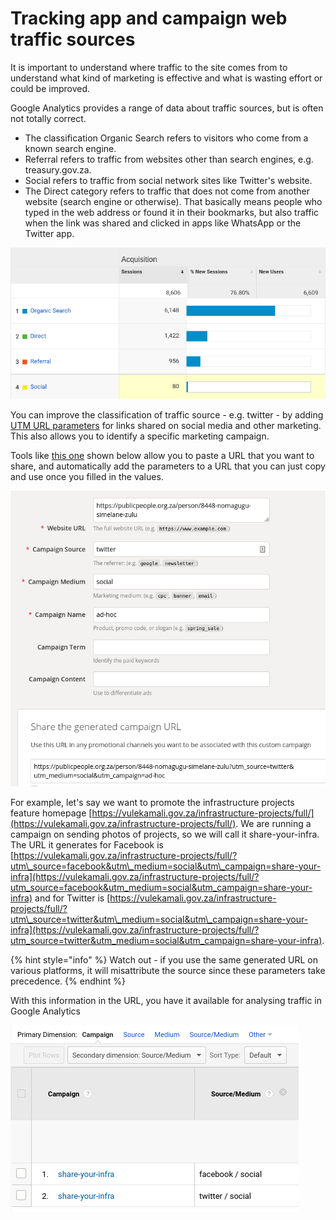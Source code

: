 # Tracking app and campaign web traffic sources

It is important to understand where traffic to the site comes from to understand what kind of marketing is effective and what is wasting effort or could be improved.

Google Analytics provides a range of data about traffic sources, but is often not totally correct. 

* The classification Organic Search refers to visitors who come from a known search engine. 
* Referral refers to traffic from websites other than search engines, e.g. treasury.gov.za. 
* Social refers to traffic from social network sites like Twitter's website. 
* The Direct category refers to traffic that does not come from another website \(search engine or otherwise\). That basically means people who typed in the web address or found it in their bookmarks, but also traffic when the link was shared and clicked in apps like WhatsApp or the Twitter app.

![Google Analytics Acquisition Overview](../../.gitbook/assets/screenshot_2020-07-22_15-58-33.png)

You can improve the classification of traffic source - e.g. twitter - by adding [UTM URL parameters](https://support.google.com/analytics/answer/1033863) for links shared on social media and other marketing. This also allows you to identify a specific marketing campaign.

Tools like [this one](https://ga-dev-tools.appspot.com/campaign-url-builder/) shown below allow you to paste a URL that you want to share, and automatically add the parameters to a URL that you can just copy and use once you filled in the values. 

![](../../.gitbook/assets/screenshot_2020-05-10_11-40-00.png)

For example, let's say we want to promote the infrastructure projects feature homepage [https://vulekamali.gov.za/infrastructure-projects/full/](https://vulekamali.gov.za/infrastructure-projects/full/). We are running a campaign on sending photos of projects, so we will call it share-your-infra. The URL it generates for Facebook is [https://vulekamali.gov.za/infrastructure-projects/full/?utm\_source=facebook&utm\_medium=social&utm\_campaign=share-your-infra](https://vulekamali.gov.za/infrastructure-projects/full/?utm_source=facebook&utm_medium=social&utm_campaign=share-your-infra) and for Twitter is [https://vulekamali.gov.za/infrastructure-projects/full/?utm\_source=twitter&utm\_medium=social&utm\_campaign=share-your-infra](https://vulekamali.gov.za/infrastructure-projects/full/?utm_source=twitter&utm_medium=social&utm_campaign=share-your-infra).

{% hint style="info" %}
Watch out - if you use the same generated URL on various platforms, it will misattribute the source since these parameters take precedence.
{% endhint %}

With this information in the URL, you have it available for analysing traffic in Google Analytics

![Google Analytics Acquisition Campaigns](../../.gitbook/assets/screenshot_2020-07-22_18-04-35.png)

